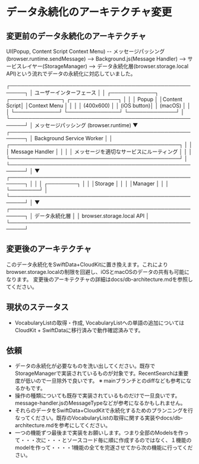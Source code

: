 # データ永続化のアーキテクチャ変更

## 変更前のデータ永続化のアーキテクチャ
UI(Popup, Content Script Context Menu) -- メッセージパッシング (browser.runtime.sendMessage) --> Background.js(Message Handler) --> サービスレイヤー(StorageManager) --> データ永続化層(browser.storage.local API)という流れでデータの永続化に対応していました。

┌──────────────────────────────────────────────────────┐
│                 ユーザーインターフェース                │
│  ┌────────────┐  ┌──────────────┐  ┌─────────────┐ │
│  │   Popup    │  │Content Script│  │Context Menu │ │
│  │  (400x600) │  │  (iOS button)│  │   (macOS)   │ │
│  └────────────┘  └──────────────┘  └─────────────┘ │
└──────────────────────────────────────────────────────┘
                            │
                    メッセージパッシング
                    (browser.runtime)
                            ▼
┌──────────────────────────────────────────────────────┐
│              Background Service Worker                │
│  ┌──────────────────────────────────────────────┐   │
│  │            Message Handler                    │   │
│  │    メッセージを適切なサービスにルーティング        │   │
│  └──────────────────────────────────────────────┘   │
└──────────────────────────────────────────────────────┘
                            │
                            ▼
┌──────────────────────────────────────────────────────┐
│                                                      │
│                                         ┌────────┐   │
│                                         │Storage │   │
│                                         │Manager │   │
│                                         └────────┘   │
└──────────────────────────────────────────────────────┘
                            │
                            ▼
┌──────────────────────────────────────────────────────┐
│                  データ永続化層                        │
│              browser.storage.local API                │
└──────────────────────────────────────────────────────┘

## 変更後のアーキテクチャ
このデータ永続化をSwiftData+CloudKitに置き換えます。これによりbrowser.storage.localの制限を回避し、iOSとmacOSのデータの共有も可能になります。
変更後のアーキテクチャの詳細はdocs/db-architecture.mdを参照してください。



## 現状のステータス
* VocabularyListの取得・作成, VocabularyListへの単語の追加についてはCloudKit + SwiftDataに移行済みで動作確認済みです。

## 依頼
* データの永続化が必要なものを洗い出してください。既存でStorageManagerで実装されているものが対象です。RecentSearchは重要度が低いので一旦除外で良いです。
※ mainブランチとのdiffなども参考になるかもです。
* 操作の種類についても既存で実装されているものだけで一旦良いです。message-handler.jsのMessageTypeなどが参考になるかもしれません。
* それらのデータをSwiftData+CloudKitで永続化するためのプランニングを行なってください。既存のVocabularyListの取得に関する実装やdocs/db-architecture.mdを参考にしてください。
* 一つの機能ずつ最後まで実装をお願いします。つまり全部のModelsを作って・・・次に・・・とソースコード毎に順に作成するのではなく、１機能のmodelを作って・・・・1機能の全てを完遂させてから次の機能に行ってください。
